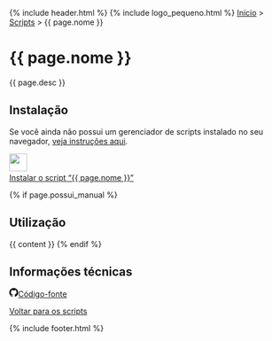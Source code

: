{% include header.html %}
{% include logo_pequeno.html %}	
<a href="/">Início</a> &gt; <a href="/#scripts">Scripts</a> &gt; {{ page.nome }}

<h1>{{ page.nome }}</h1>
<p>{{ page.desc }}</p>

<h2>Instalação</h2>
<p>Se você ainda não possui um gerenciador de scripts instalado no seu navegador, <a href="/gerenciadores">veja instruções aqui</a>.</p>
<div class="desktop">
	<div class="icon">
		<a href="https://github.com/nadameu/{{ page.repo }}/raw/master/{{ page.file }}.user.js">
		<img src="/images/{{ page.icone }}" alt="" width="32" height="32"/>
		<br>
		Instalar o script &ldquo;{{ page.nome }}&rdquo;
		</a>
	</div>
</div>

{% if page.possui_manual %}
<h2>Utilização</h2>
{{ content }}
{% endif %}

<h2>Informações técnicas</h2>
<p class="titulo-icone"><img src="/images/github.svg" width="16" height="16"><a href="https://github.com/nadameu/{{ page.repo }}" target="_blank" class="link-new-window">Código-fonte</a></p>

<p class="back"><a href="/#scripts">Voltar para os scripts</a></p>
{% include footer.html %}
